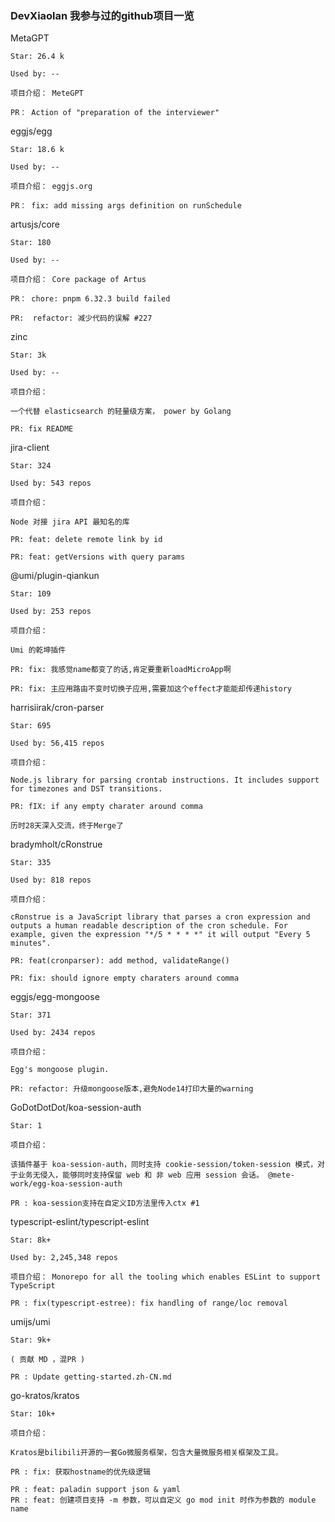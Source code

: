 ### DevXiaolan 我参与过的github项目一览

MetaGPT

```
Star: 26.4 k

Used by: --

项目介绍： MeteGPT

PR： Action of "preparation of the interviewer"
```

eggjs/egg
```
Star: 18.6 k

Used by: --

项目介绍： eggjs.org

PR： fix: add missing args definition on runSchedule
```
artusjs/core
```
Star: 180

Used by: --

项目介绍： Core package of Artus

PR： chore: pnpm 6.32.3 build failed

PR:  refactor: 减少代码的误解 #227
```
zinc
```
Star: 3k

Used by: --

项目介绍：

一个代替 elasticsearch 的轻量级方案， power by Golang

PR: fix README
```

jira-client
```
Star: 324

Used by: 543 repos

项目介绍：

Node 对接 jira API 最知名的库

PR: feat: delete remote link by id

PR: feat: getVersions with query params
```
@umi/plugin-qiankun
```
Star: 109

Used by: 253 repos

项目介绍：

Umi 的乾坤插件

PR: fix: 我感觉name都变了的话,肯定要重新loadMicroApp啊

PR: fix: 主应用路由不变时切换子应用,需要加这个effect才能能却传递history
```
harrisiirak/cron-parser
```
Star: 695

Used by: 56,415 repos

项目介绍：

Node.js library for parsing crontab instructions. It includes support for timezones and DST transitions.

PR: fIX: if any empty charater around comma

历时28天深入交流，终于Merge了
```
bradymholt/cRonstrue
```
Star: 335

Used by: 818 repos

项目介绍：

cRonstrue is a JavaScript library that parses a cron expression and outputs a human readable description of the cron schedule. For example, given the expression "*/5 * * * *" it will output "Every 5 minutes".

PR: feat(cronparser): add method, validateRange() 

PR: fix: should ignore empty charaters around comma
```
eggjs/egg-mongoose
```
Star: 371

Used by: 2434 repos

项目介绍：

Egg's mongoose plugin.

PR: refactor: 升级mongoose版本,避免Node14打印大量的warning
```
GoDotDotDot/koa-session-auth
```
Star: 1

项目介绍：

该插件基于 koa-session-auth，同时支持 cookie-session/token-session 模式，对于业务无侵入，能够同时支持保留 web 和 非 web 应用 session 会话。 @mete-work/egg-koa-session-auth

PR : koa-session支持在自定义ID方法里传入ctx #1
```
typescript-eslint/typescript-eslint
```
Star: 8k+

Used by: 2,245,348 repos

项目介绍： Monorepo for all the tooling which enables ESLint to support TypeScript

PR : fix(typescript-estree): fix handling of range/loc removal
```
umijs/umi
```
Star: 9k+

( 贡献 MD ，混PR )

PR : Update getting-started.zh-CN.md
```
go-kratos/kratos
```
Star: 10k+

项目介绍： 

Kratos是bilibili开源的一套Go微服务框架，包含大量微服务相关框架及工具。

PR : fix: 获取hostname的优先级逻辑

PR : feat: paladin support json & yaml
PR : feat: 创建项目支持 -m 参数，可以自定义 go mod init 时作为参数的 module name
```
